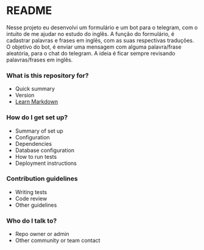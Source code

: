 # README #

Nesse projeto eu desenvolvi um formulário e um bot para o telegram, com o intuito de me ajudar no estudo do inglês.
	A função do formulário, é cadastrar palavras e frases em inglês, com as suas respectivas traduções. 
	O objetivo do bot, é enviar uma mensagem com alguma palavra/frase aleatória, para o chat do telegram.
	A ideia é ficar sempre revisando palavras/frases em inglês.

### What is this repository for? ###

* Quick summary
* Version
* [Learn Markdown](https://bitbucket.org/tutorials/markdowndemo)

### How do I get set up? ###

* Summary of set up
* Configuration
* Dependencies
* Database configuration
* How to run tests
* Deployment instructions

### Contribution guidelines ###

* Writing tests
* Code review
* Other guidelines

### Who do I talk to? ###

* Repo owner or admin
* Other community or team contact